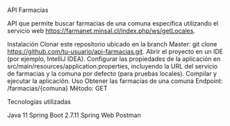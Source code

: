 API Farmacias


API que permite buscar farmacias de una comuna específica utilizando el servicio web https://farmanet.minsal.cl/index.php/ws/getLocales.

Instalación
Clonar este repositorio ubicado en la branch Master: git clone https://github.com/tu-usuario/api-farmacias.git.
Abrir el proyecto en un IDE (por ejemplo, IntelliJ IDEA).
Configurar las propiedades de la aplicación en src/main/resources/application.properties, incluyendo la URL del servicio de farmacias y la comuna por defecto (para pruebas locales).
Compilar y ejecutar la aplicación.
Uso
Obtener las farmacias de una comuna
Endpoint: /farmacias/{comuna}
Método: GET

Tecnologías utilizadas

Java 11
Spring Boot 2.7.11
Spring Web
Postman


